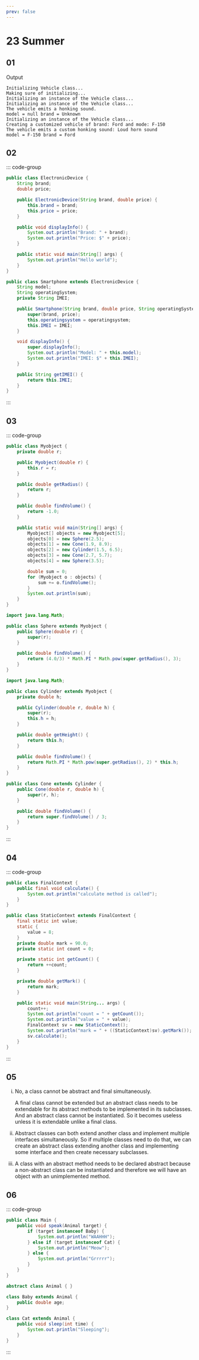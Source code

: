 ```yaml
---
prev: false
---
```


<style>
ol li {
    list-style-type: lower-roman;
}
</style>

# 23 Summer

## 01

Output
```
Initializing Vehicle class...
Making sure of initializing...
Initializing an instance of the Vehicle class...
Initializing an instance of the Vehicle class...
The vehicle emits a honking sound.
model = null brand = Unknown
Initializing an instance of the Vehicle class...
Creating a customized vehicle of brand: Ford and mode: F-150
The vehicle emits a custom honking sound: Loud horn sound
model = F-150 brand = Ford
```


## 02

::: code-group

```java [Electronicdevice.java]
public class ElectronicDevice {
    String brand;
    double price;

    public ElectronicDevice(String brand, double price) {
        this.brand = brand;
        this.price = price;
    }

    public void displayInfo() {
        System.out.println("Brand: " + brand);
        System.out.println("Price: $" + price);
    }

    public static void main(String[] args) {
        System.out.println("Hello world");
    }
}
```

```java [Smartphone.java]
public class Smartphone extends ElectronicDevice {
    String model;
    String operatingSystem;
    private String IMEI;

    public Smartphone(String brand, double price, String operatingSystem, String IMEI) {
        super(brand, price);
        this.operatingsystem = operatingsystem;
        this.IMEI = IMEI;
    }

    void displayInfo() {
        super.displayInfo();
        System.out.println("Model: " + this.model);
        System.out.println("IMEI: $" + this.IMEI);
    }

    public String getIMEI() {
        return this.IMEI;
    }
}
```

:::


## 03

::: code-group

```java [Myobject.java]
public class Myobject {
    private double r;

    public Myobject(double r) {
        this.r = r;
    }

    public double getRadius() {
        return r;
    }

    public double findVolume() {
        return -1.0;
    }

    public static void main(String[] args) {
        Myobject[] objects = new Myobject[5];
        objects[0] = new Sphere(2.5);
        objects[1] = new Cone(1.9, 8.9);
        objects[2] = new Cylinder(1.5, 6.5);
        objects[3] = new Cone(2.7, 5.7);
        objects[4] = new Sphere(3.5);

        double sum = 0;
        for (Myobject o : objects) {
            sum += o.findVolume();
        }
        System.out.println(sum);
    }
}
```

```java [Sphere.java]
import java.lang.Math;

public class Sphere extends Myobject {
    public Sphere(double r) {
        super(r);
    }

    public double findVolume() {
        return (4.0/3) * Math.PI * Math.pow(super.getRadius(), 3);
    }
}
```

```java [Cylinder.java]
import java.lang.Math;

public class Cylinder extends Myobject {
    private double h;

    public Cylinder(double r, double h) {
        super(r);
        this.h = h;
    }

    public double getHeight() {
        return this.h;
    }

    public double findVolume() {
        return Math.PI * Math.pow(super.getRadius(), 2) * this.h;
    }
}
```

```java [Cone.java]
public class Cone extends Cylinder {
    public Cone(double r, double h) {
        super(r, h);
    }

    public double findVolume() {
        return super.findVolume() / 3;
    }
}
```

:::


## 04

::: code-group

```java [FinalContext.java]
public class FinalContext {
    public final void calculate() {
        System.out.println("calculate method is called");
    }
}
```

```java [StaticContext.java]
public class StaticContext extends FinalContext {
    final static int value;
    static {
        value = 8;
    }
    private double mark = 90.0;
    private static int count = 0;

    private static int getCount() {
        return ++count;
    }

    private double getMark() {
        return mark;
    }

    public static void main(String... args) {
        count++;
        System.out.println("count = " + getCount());
        System.out.println("value = " + value);
        FinalContext sv = new StaticContext();
        System.out.println("mark = " + ((StaticContext)sv).getMark());
        sv.calculate();
    }
}
```

:::


## 05

1. No, a class cannot be abstract and final simultaneously.

   A final class cannot be extended but an abstract class needs to be
   extendable for its abstract methods to be implemented in its subclasses.
   And an abstract class cannot be instantiated. So it becomes useless unless
   it is extendable unlike a final class.
   
2. Abstract classes can both extend another class and implement multiple
   interfaces simultaneously. So if multiple classes need to do that, we can
   create an abstract class extending another class and implementing some interface
   and then create necessary subclasses.
   
3. A class with an abstract method needs to be declared abstract because
   a non-abstract class can be instantiated and therefore we will have
   an object with an unimplemented method.
   

## 06

::: code-group

```java [Main.java]
public class Main {
    public void speak(Animal target) {
        if (target instanceof Baby) {
            System.out.println("WAAHHH");
        } else if (target instanceof Cat) {
            System.out.println("Meow");
        } else {
            System.out.println("Grrrrr");
        }
    }
}
```

```java [Animal.java]
abstract class Animal { }
```

```java [Baby.java]
class Baby extends Animal {
    public double age;
}
```

```java [Cat.java]
class Cat extends Animal {
    public void sleep(int time) {
        System.out.println("Sleeping");
    }
}
```

:::


